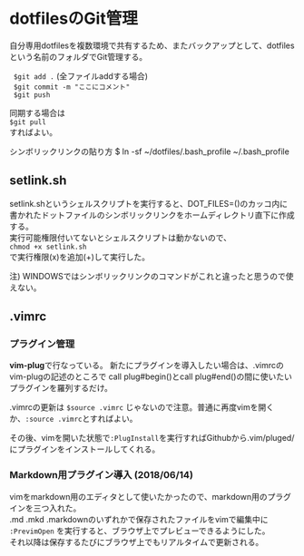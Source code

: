 # dotfilesのGit管理
自分専用dotfilesを複数環境で共有するため、またバックアップとして、dotfilesという名前のフォルダでGit管理する。

` $git add .` (全ファイルaddする場合)  
` $git commit -m "ここにコメント"`  
` $git push`  

同期する場合は  
`$git pull`  
すればよい。

シンボリックリンクの貼り方
$ ln -sf ~/dotfiles/.bash_profile ~/.bash_profile

## setlink.sh
setlink.shというシェルスクリプトを実行すると、DOT_FILES=()のカッコ内に書かれたドットファイルのシンボリックリンクをホームディレクトリ直下に作成する。  
実行可能権限付いてないとシェルスクリプトは動かないので、  
`chmod +x setlink.sh`  
で実行権限(x)を追加(+)して実行した。

注) WINDOWSではシンボリックリンクのコマンドがこれと違ったと思うので使えない。


## .vimrc
### プラグイン管理
**vim-plug**で行なっている。
新たにプラグインを導入したい場合は、.vimrcのvim-plugの記述のところで
call plug#begin()とcall plug#end()の間に使いたいプラグインを羅列するだけ。

.vimrcの更新は
`$source .vimrc`
じゃないので注意。普通に再度vimを開くか、`:source .vimrc`とすればよい。

その後、vimを開いた状態で`:PlugInstall`を実行すればGithubから.vim/pluged/にプラグインをインストールしてくれる。

### Markdown用プラグイン導入 (2018/06/14)
vimをmarkdown用のエディタとして使いたかったので、markdown用のプラグインを三つ入れた。  
.md .mkd .markdownのいずれかで保存されたファイルをvimで編集中に
`:PrevimOpen`
を実行すると、ブラウザ上でプレビューできるようにした。  
それ以降は保存するたびにブラウザ上でもリアルタイムで更新される。



